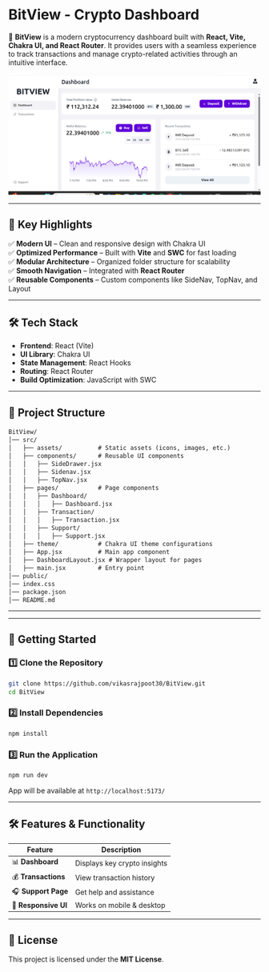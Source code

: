 # **BitView - Crypto Dashboard**  

🚀 **BitView** is a modern cryptocurrency dashboard built with **React, Vite, Chakra UI, and React Router**. It provides users with a seamless experience to track transactions and manage crypto-related activities through an intuitive interface.  

![BitView Dashboard Preview](/screenshot.png) 

---

## **📌 Key Highlights**  
✅ **Modern UI** – Clean and responsive design with Chakra UI  
✅ **Optimized Performance** – Built with **Vite** and **SWC** for fast loading  
✅ **Modular Architecture** – Organized folder structure for scalability  
✅ **Smooth Navigation** – Integrated with **React Router**  
✅ **Reusable Components** – Custom components like SideNav, TopNav, and Layout  

---

## **🛠 Tech Stack**  
- **Frontend**: React (Vite)  
- **UI Library**: Chakra UI  
- **State Management**: React Hooks  
- **Routing**: React Router  
- **Build Optimization**: JavaScript with SWC  

---

## **📂 Project Structure**  
```
BitView/
│── src/
│   ├── assets/          # Static assets (icons, images, etc.)
│   ├── components/      # Reusable UI components
│   │   ├── SideDrawer.jsx
│   │   ├── Sidenav.jsx
│   │   ├── TopNav.jsx
│   ├── pages/           # Page components
│   │   ├── Dashboard/
│   │   │   ├── Dashboard.jsx
│   │   ├── Transaction/
│   │   │   ├── Transaction.jsx
│   │   ├── Support/
│   │   │   ├── Support.jsx
│   ├── theme/           # Chakra UI theme configurations
│   ├── App.jsx          # Main app component
│   ├── DashboardLayout.jsx # Wrapper layout for pages
│   ├── main.jsx         # Entry point
│── public/
│── index.css
│── package.json
│── README.md
```

---


---

## **🚀 Getting Started**  

### **1️⃣ Clone the Repository**  
```sh
git clone https://github.com/vikasrajpoot30/BitView.git
cd BitView
```

### **2️⃣ Install Dependencies**  
```sh
npm install
```

### **3️⃣ Run the Application**  
```sh
npm run dev
```
App will be available at `http://localhost:5173/`

---

## **🛠 Features & Functionality**  

| Feature          | Description |
|-----------------|-------------|
| 📊 **Dashboard** | Displays key crypto insights |
| 💰 **Transactions** | View transaction history |
| 🎧 **Support Page** | Get help and assistance |
| 📱 **Responsive UI** | Works on mobile & desktop |

---

## **📜 License**  
This project is licensed under the **MIT License**.  
